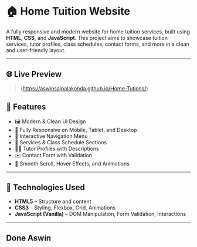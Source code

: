 # 🏠 Home Tuition Website

A fully responsive and modern website for home tuition services, built using **HTML**, **CSS**, and **JavaScript**. This project aims to showcase tuition services, tutor profiles, class schedules, contact forms, and more in a clean and user-friendly layout.

---

## 🌐 Live Preview
> (https://aswinsaipalakonda.github.io/Home-Tutions/)

## 📌 Features

- 🖼️ Modern & Clean UI Design
- 📱 Fully Responsive on Mobile, Tablet, and Desktop
- 🎯 Interactive Navigation Menu
- 📅 Services & Class Schedule Sections
- 👩‍🏫 Tutor Profiles with Descriptions
- ✉️ Contact Form with Validation
- 🎨 Smooth Scroll, Hover Effects, and Animations

---

## 🚀 Technologies Used

- **HTML5** – Structure and content
- **CSS3** – Styling, Flexbox, Grid, Animations
- **JavaScript (Vanilla)** – DOM Manipulation, Form Validation, Interactions

---

## Done Aswin
